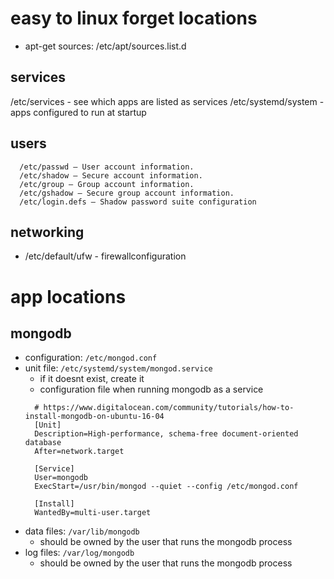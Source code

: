 # easy to linux forget locations
 - apt-get sources: /etc/apt/sources.list.d

## services
  /etc/services - see which apps are listed as services
  /etc/systemd/system - apps configured to run at startup
## users
  ```
    /etc/passwd – User account information.
    /etc/shadow – Secure account information.
    /etc/group – Group account information.
    /etc/gshadow – Secure group account information.
    /etc/login.defs – Shadow password suite configuration
  ```
## networking
  - /etc/default/ufw - firewallconfiguration

# app locations
## mongodb
  - configuration: `/etc/mongod.conf`
  - unit file: `/etc/systemd/system/mongod.service`
    + if it doesnt exist, create it
    + configuration file when running mongodb as a service
    ```
      # https://www.digitalocean.com/community/tutorials/how-to-install-mongodb-on-ubuntu-16-04
      [Unit]
      Description=High-performance, schema-free document-oriented database
      After=network.target

      [Service]
      User=mongodb
      ExecStart=/usr/bin/mongod --quiet --config /etc/mongod.conf

      [Install]
      WantedBy=multi-user.target
    ```
  - data files: `/var/lib/mongodb`
    + should be owned by the user that runs the mongodb process
  - log files: `/var/log/mongodb`
    + should be owned by the user that runs the mongodb process
